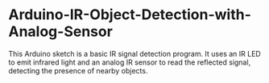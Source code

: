 # Arduino-IR-Object-Detection-with-Analog-Sensor
This Arduino sketch is a basic IR signal detection program. It uses an IR LED to emit infrared light and an analog IR sensor to read the reflected signal, detecting the presence of nearby objects.

